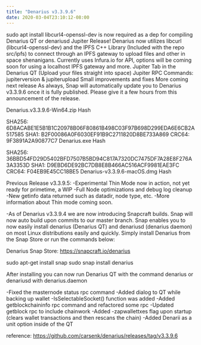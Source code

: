```yaml
---
title: "Denarius v3.3.9.6"
date: 2020-03-04T23:10:12-08:00
---
```

sudo apt install libcurl4-openssl-dev is now required as a dep for compiling Denarius QT or denariusd
Jupiter Release!
Denarius now utilizes libcurl (libcurl4-openssl-dev) and the IPFS C++ Library (Included with the repo src/ipfs) to connect through an IPFS gateway to upload files and other in space shenanigans. Currently uses Infura.io for API, options will be coming soon for using a localhost IPFS gateway and more.
Jupiter Tab in the Denarius QT (Upload your files straight into space)
Jupiter RPC Commands: jupiterversion & jupiterupload <filelocation>
Small improvements and fixes
More coming next release
As always, Snap will automatically update you to Denarius v3.3.9.6 once it is fully published. Please give it a few hours from this announcement of the release.

Denarius.v3.3.9.6-Win64.zip Hash

SHA256: 6D8ACABE1E5B1B1C20978B06F80861B498C03F97B698D299EDA6E6CB2A517585
SHA1: B2F00086A0F6030EF91B9C2711820D8BE733A869
CRC64: 9F3891A2A90877C7
Denarius.exe Hash

SHA256: 36BBD54FD29D5402BFD7507B5BD94C817A7320DC7475DF7A28E8F276A3A3353D
SHA1: D9EBD6DE92BC7DB8E8B466AC516ACF9981EAE3FC
CRC64: F04EB9E45CC18BE5
Denarius-v3.3.9.6-macOS.dmg Hash

Previous Release v3.3.9.5:
-Experimental Thin Mode now in action, not yet ready for primetime, a WIP
-Full Node optimizations and debug log cleanup
-New getinfo data returned such as datadir, node type, etc.
-More information about Thin mode coming soon.

-As of Denarius v3.3.9.4 we are now introducing Snapcraft builds. Snap will now auto build upon commits to our master branch. Snap enables you to now easily install denarius (Denarius QT) and denariusd (denarius daemon) on most Linux distributions easily and quickly. Simply install Denarius from the Snap Store or run the commands below:

Denarius Snap Store: https://snapcraft.io/denarius

sudo apt-get install snap
sudo snap install denarius

After installing you can now run Denarius QT with the command denarius or denariusd with denarius.daemon

-Fixed the masternode status rpc command
-Added dialog to QT while backing up wallet
-IsSelectableSocket() function was added
-Added getblockchaininfo rpc command and refactored some rpc
-Updated getblock rpc to include chainwork
-Added -zapwallettxes flag upon startup (clears wallet transactions and then rescans the chain)
-Added Denarii as a unit option inside of the QT

reference: https://github.com/carsenk/denarius/releases/tag/v3.3.9.6

